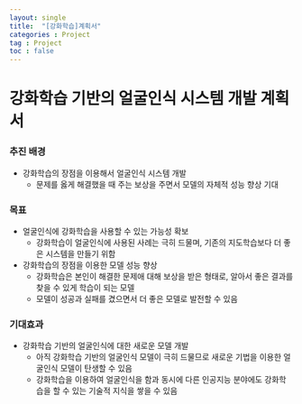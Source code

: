 ```yaml
---
layout: single
title:  "[강화학습]계획서"
categories : Project
tag : Project
toc : false
---
```


# 강화학습 기반의 얼굴인식 시스템 개발 계획서

### 추진 배경

- 강화학습의 장점을 이용해서 얼굴인식 시스템 개발
    - 문제를 옳게 해결했을 때 주는 보상을 주면서 모델의 자체적 성능 향상 기대

### 목표

- 얼굴인식에 강화학습을 사용할 수 있는 가능성 확보
    - 강화학습이 얼굴인식에 사용된 사례는 극히 드물며, 기존의 지도학습보다 더 좋은 시스템을 만들기 위함
- 강화학습의 장점을 이용한 모델 성능 향상
    - 강화학습은 본인이 해결한 문제애 대해 보상을 받은 형태로, 알아서 좋은 결과를 찾을 수 있게 학습이 되는 모델
    - 모델이 성공과 실패를 겼으면서 더 좋은 모델로 발전할 수 있음

### 기대효과

- 강화학습 기반의 얼굴인식에 대한 새로운 모델 개발
    - 아직 강화학습 기반의 얼굴인식 모델이 극히 드물므로 새로운 기법을 이용한 얼굴인식 모델이 탄생할 수 있음
    - 강화학습을 이용하여 얼굴인식을 함과 동시에 다른 인공지능 분야에도 강화학습을 할 수 있는 기술적 지식을 쌓을 수 있음